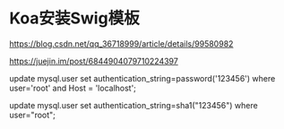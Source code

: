 # Koa安装Swig模板

https://blog.csdn.net/qq_36718999/article/details/99580982

https://juejin.im/post/6844904079710224397


update mysql.user set authentication_string=password('123456') where user='root' and Host = 'localhost';

update mysql.user set authentication_string=sha1("123456") where user="root";
